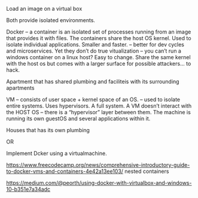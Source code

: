 Load an image on a virtual box

Both provide isolated environments.  

Docker – a container is an isolated set of processes running from an image that provides it with files.  The containers share the host OS kernel.  Used to isolate individual applications.  Smaller and faster. – better for dev cycles and microservices.  Yet they don’t do true vitualization – you can’t run a windows container on a linux host? Easy to change. Share the same kernel with the host os but comes with a larger surface for possible attackers… to hack.  

Apartment that has shared plumbing and faciliteis with its surrounding apartments

VM – consists of user space + kernel space of an OS.  – used to isolate entire systems.  Uses hypervisors.  A full system.  A VM doesn’t interact with the HOST OS – there is a “hypervisor” layer between them.  The machine is running its own guestOS and several applications within it. 

Houses that has its own plumbing

OR 

Implement Dcker using a virtualmachine.  

https://www.freecodecamp.org/news/comprehensive-introductory-guide-to-docker-vms-and-containers-4e42a13ee103/
nested containers

https://medium.com/@peorth/using-docker-with-virtualbox-and-windows-10-b351e7a34adc

